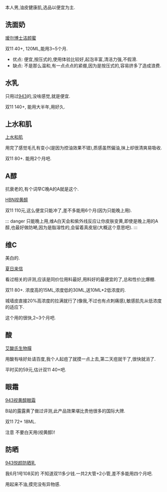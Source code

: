 本人男,油皮健康肌,选品以便宜为主.

## 洗面奶

[瑷尔博士洁颜蜜](https://detail.tmall.com/item.htm?id=619766079713&spm=a1z09.2.0.0.4ba52e8degLZqV&_u=m1seveqc21d0&skuId=4372022492644)

双11 40+, 120ML,能用3~5个月.

* 优点: 便宜,按压式的,使用体验比较好,起泡丰富,清洁力强,不假滑.
* 缺点: 不是那么温和,有一点点点的紧绷,因为是按压式的,容易挤多了造成浪费.

## 水乳

只用过[943](https://detail.tmall.com/item.htm?id=596117906453&spm=a1z09.2.0.0.4ba52e8degLZqV&_u=m1seveqc461a)的,没啥感觉,就是便宜.

双11 140+, 能用大半年,用好久.

## 上水和肌
[上水和肌](https://detail.tmall.com/item.htm?id=571266049111&spm=a1z09.2.0.0.4ba52e8degLZqV&_u=m1seveqc3c23&skuId=3863909362912)

用完了感觉毛孔有变小(是因为控油效果不错),质感虽然偏油,抹上却很清爽易吸收.

双11 80+. 能用2个月吧.

## A醇

抗衰老的,有个词早C晚A的A就是这个.

[HBN视黄醇](https://detail.tmall.com/item.htm?id=601781806025&spm=a1z09.2.0.0.4ba52e8degLZqV&_u=m1seveqc6ec1&skuId=4678474965278)

双11 110元,这么便宜只能冲了,差不多能用6个月(因为只能晚上用).

::: danger
只能晚上用,维A白天会和紫外线反应让你皮肤变黄,即使是晚上用的A醇,也最好做防嗮,因为是脂溶性的,会留着真皮层(大概这个意思吧).
:::

## 维C
美白的.

[夏日来信](https://detail.tmall.com/item.htm?id=617310892321&spm=a1z09.2.0.0.4ba52e8degLZqV&_u=m1seveqc8b97)

看过相关的评测,应该是同价位用料最好,用料好的最便宜的了,总和性价比爆棚.

双11 80+. 浓度高的15ML,浓度低的30ML,送10ML*2低浓度的.

城墙皮直接20%高浓度的拉满就行了(像我,不过也有点刺痛感),敏感肌先从低浓度的适应下.

这个用的很快,2~3个月吧.

## 酸
[艾酸氏生物膜](https://detail.tmall.com/item.htm?id=638076222527&spm=a1z09.2.0.0.4ba52e8degLZqV&_u=m1seveqc9678)

用酸有啥好处请百度,我个人起痘了就摸一点上去,第二天痘就干了,很快就消了.

平时买的59元,估计双11 40+吧.

## 眼霜

[943视黄醇眼霜](https://detail.tmall.com/item.htm?id=594467154678&spm=a1z09.2.0.0.66592e8dKZwlA9&_u=m1seveqc9ca6)

B站的露露黄了做过评测,此产品效果堪比贵他很多的国际大牌.

双11 72+ 18ML.

注意 不要白天用(视黄醇)!

## 防晒

[943悦颜防晒乳](https://detail.tmall.com/item.htm?id=604122374694&spm=a1z09.2.0.0.66592e8dKZwlA9&_u=m1seveqc4188&skuId=4367049004723)

我6月1号108买的 不知道双11多少钱.一共2大管+2小管,差不多能用四个月吧.

用起来不油,摸完没有异物感.








